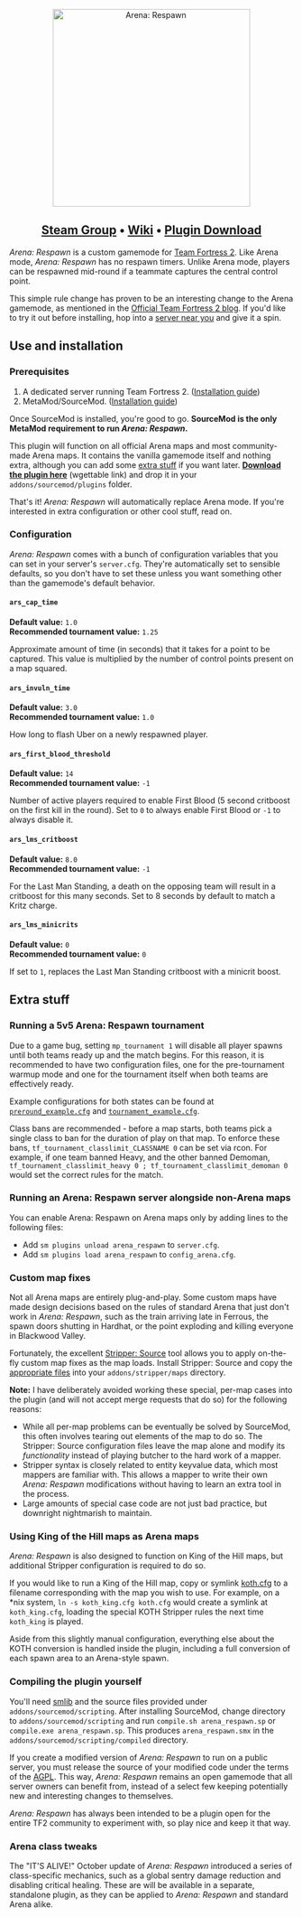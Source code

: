 <p align="center"><img src="https://raw.githubusercontent.com/awkisopen/arena-respawn/master/media/arena_respawn_brand_512.png" alt="Arena: Respawn" width="350px" /><br /><h2 align="center"><a href="http://steamcommunity.com/groups/ArenaRespawn">Steam Group</a> &bull; <a href="http://wiki.respawn.tf">Wiki</a> &bull; <a href ="https://github.com/awkisopen/arena-respawn/raw/master/addons/sourcemod/plugins/arena_respawn.smx">Plugin Download</a></h2></p>

*Arena: Respawn* is a custom gamemode for [Team Fortress 2](http://www.teamfortress.com). Like Arena mode, *Arena: Respawn* has no respawn timers. Unlike Arena mode, players can be respawned mid-round if a teammate captures the central control point.

This simple rule change has proven to be an interesting change to the Arena gamemode, as mentioned in the [Official Team Fortress 2 blog](http://www.teamfortress.com/post.php?id=14487). If you'd like to try it out before installing, hop into a [server near you](http://steam.respawn.tf) and give it a spin.

## Use and installation

### Prerequisites
1. A dedicated server running Team Fortress 2. ([Installation guide](https://wiki.teamfortress.com/wiki/Dedicated_server_configuration))
2. MetaMod/SourceMod. ([Installation guide](https://wiki.alliedmods.net/Installing_SourceMod_(simple)))

Once SourceMod is installed, you're good to go. **SourceMod is the only MetaMod requirement to run *Arena: Respawn*.**

This plugin will function on all official Arena maps and most community-made Arena maps. It contains the vanilla gamemode itself and nothing extra, although you can add some [extra stuff](#extra-stuff) if you want later. **[Download the plugin here](addons/sourcemod/plugins/arena_respawn.smx?raw=1)** (wgettable link) and drop it in your `addons/sourcemod/plugins` folder.

That's it! *Arena: Respawn* will automatically replace Arena mode. If you're interested in extra configuration or other cool stuff, read on.

### Configuration

*Arena: Respawn* comes with a bunch of configuration variables that you can set in your server's `server.cfg`. They're automatically set to sensible defaults, so you don't have to set these unless you want something other than the gamemode's default behavior.

#### `ars_cap_time`
**Default value:** `1.0`  
**Recommended tournament value:** `1.25`

Approximate amount of time (in seconds) that it takes for a point to be captured. This value is multiplied by the number of control points present on a map squared.

#### `ars_invuln_time`
**Default value:** `3.0`  
**Recommended tournament value:** `1.0`

How long to flash Uber on a newly respawned player.

#### `ars_first_blood_threshold`
**Default value:** `14`  
**Recommended tournament value:** `-1`

Number of active players required to enable First Blood (5 second critboost on the first kill in the round). Set to `0` to always enable First Blood or `-1` to always disable it.

#### `ars_lms_critboost`
**Default value:** `8.0`  
**Recommended tournament value:** `-1`

For the Last Man Standing, a death on the opposing team will result in a critboost for this many seconds. Set to 8 seconds by default to match a Kritz charge.

#### `ars_lms_minicrits`  
**Default value:** `0`  
**Recommended tournament value:** `0`

If set to `1`, replaces the Last Man Standing critboost with a minicrit boost.

## Extra stuff

### Running a 5v5 Arena: Respawn tournament
Due to a game bug, setting `mp_tournament 1` will disable all player spawns until both teams ready up and the match begins. For this reason, it is recommended to have two configuration files, one for the pre-tournament warmup mode and one for the tournament itself when both teams are effectively ready.

Example configurations for both states can be found at [`preround_example.cfg`](cfg/preround_example.cfg) and [`tournament_example.cfg`](cfg/tournament_example.cfg).

Class bans are recommended - before a map starts, both teams pick a single class to ban for the duration of play on that map. To enforce these bans, `tf_tournament_classlimit_CLASSNAME 0` can be set via rcon. For example, if one team banned Heavy, and the other banned Demoman, `tf_tournament_classlimit_heavy 0 ; tf_tournament_classlimit_demoman 0` would set the correct rules for the match.

### Running an Arena: Respawn server alongside non-Arena maps
You can enable Arena: Respawn on Arena maps only by adding lines to the following files:
* Add `sm plugins unload arena_respawn` to `server.cfg`.
* Add `sm plugins load arena_respawn` to `config_arena.cfg`.

### Custom map fixes

Not all Arena maps are entirely plug-and-play. Some custom maps have made design decisions based on the rules of standard Arena that just don't work in *Arena: Respawn*, such as the train arriving late in Ferrous, the spawn doors shutting in Hardhat, or the point exploding and killing everyone in Blackwood Valley.

Fortunately, the excellent [Stripper: Source](http://www.bailopan.net/stripper/) tool allows you to apply on-the-fly custom map fixes as the map loads. Install Stripper: Source and copy the [appropriate files](addons/stripper/maps) into your `addons/stripper/maps` directory.

**Note:** I have deliberately avoided working these special, per-map cases into the plugin (and will not accept merge requests that do so) for the following reasons:
- While all per-map problems can be eventually be solved by SourceMod, this often involves tearing out elements of the map to do so. The Stripper: Source configuration files leave the map alone and modify its *functionality* instead of playing butcher to the hard work of a mapper.
- Stripper syntax is closely related to entity keyvalue data, which most mappers are familiar with. This allows a mapper to write their own *Arena: Respawn* modifications without having to learn an extra tool in the process.
- Large amounts of special case code are not just bad practice, but downright nightmarish to maintain.

### Using King of the Hill maps as Arena maps

*Arena: Respawn* is also designed to function on King of the Hill maps, but additional Stripper configuration is required to do so.

If you would like to run a King of the Hill map, copy or symlink [koth.cfg](addons/stripper/maps/koth.cfg) to a filename corresponding with the map you wish to use. For example, on a \*nix system, `ln -s koth_king.cfg koth.cfg` would create a symlink at `koth_king.cfg`, loading the special KOTH Stripper rules the next time `koth_king` is played.

Aside from this slightly manual configuration, everything else about the KOTH conversion is handled inside the plugin, including a full conversion of each spawn area to an Arena-style spawn.

### Compiling the plugin yourself

You'll need [smlib](https://www.sourcemodplugins.org/smlib/) and the source files provided under `addons/sourcemod/scripting`. After installing SourceMod, change directory to `addons/sourcemod/scripting` and run `compile.sh arena_respawn.sp` or `compile.exe arena_respawn.sp`. This produces `arena_respawn.smx` in the `addons/sourcemod/scripting/compiled` directory.

If you create a modified version of *Arena: Respawn* to run on a public server, you must release the source of your modified code under the terms of the [AGPL](LICENSE.txt). This way, *Arena: Respawn* remains an open gamemode that all server owners can benefit from, instead of a select few keeping potentially new and interesting changes to themselves.

*Arena: Respawn* has always been intended to be a plugin open for the entire TF2 community to experiment with, so play nice and keep it that way.

### Arena class tweaks

The "IT'S ALIVE!" October update of *Arena: Respawn* introduced a series of class-specific mechanics, such as a global sentry damage reduction and disabling critical healing. These are will be available in a separate, standalone plugin, as they can be applied to *Arena: Respawn* and standard Arena alike.
